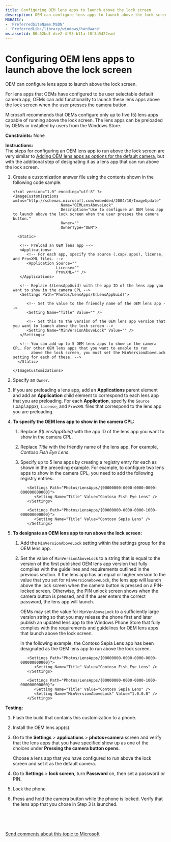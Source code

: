 ```yaml
---
title: Configuring OEM lens apps to launch above the lock screen
description: OEM can configure lens apps to launch above the lock screen.
MSHAttr:
- 'PreferredSiteName:MSDN'
- 'PreferredLib:/library/windows/hardware'
ms.assetid: 80c52bdf-dce2-4f93-b11a-f0f3a5422ead
---
```


# Configuring OEM lens apps to launch above the lock screen


OEM can configure lens apps to launch above the lock screen.

For lens apps that OEMs have configured to be user selectable default camera app, OEMs can add functionality to launch these lens apps above the lock screen when the user presses the camera button.

Microsoft recommends that OEMs configure only up to five (5) lens apps capable of running above the lock screen. The lens apps can be preloaded by OEMs or installed by users from the Windows Store.

<a href="" id="constraints---none"></a>**Constraints:** None  

<a href="" id="instructions-"></a>**Instructions:**  
The steps for configuring an OEM lens app to run above the lock screen are very similar to [Adding OEM lens apps as options for the default camera](adding-oem-lens-apps-as-options-for-the-default-camera.md), but with the additional step of designating it as a lens app that can run above the lock screen.

1.  Create a customization answer file using the contents shown in the following code sample.

    ``` syntax
    <?xml version="1.0" encoding="utf-8" ?>  
    <ImageCustomizations xmlns="http://schemas.microsoft.com/embedded/2004/10/ImageUpdate"  
                         Name="OEMLensAboveLock"  
                         Description="Use to configure an OEM lens app to launch above the lock screen when the user presses the camera button."  
                         Owner=""  
                         OwnerType="OEM"> 
      
      <Static>  

       <!-- Preload an OEM lens app -->
       <Applications>
          <!-- For each app, specify the source (.xap/.appx), license, and ProvXML files. -->
          <Application Source=""
                       License=""
                       ProvXML="" />
       </Applications>

       <!-- Replace $(LensAppGuid) with the app ID of the lens app you want to show in the camera CPL -->
       <Settings Path="Photos/LensApps/$(LensAppGuid)">  
         
          <!-- Set the value to the friendly name of the OEM lens app -->
          <Setting Name="Title" Value="" />

          <!-- Set this to the version of the OEM lens app version that you want to launch above the lock screen -->
          <Setting Name="MinVersionAboveLock" Value="" />  
       </Settings>  

       <!-- You can add up to 5 OEM lens apps to show in the camera CPL. For other OEM lens apps that you want to enable to run 
            above the lock screen, you must set the MinVersionAboveLock setting for each of these. -->
      </Static>

    </ImageCustomizations>
    ```

2.  Specify an `Owner`.

3.  If you are preloading a lens app, add an **Applications** parent element and add an **Application** child element to correspond to each lens app that you are preloading. For each **Application**, specify the `Source` (.xap/.appx), `License`, and `ProvXML` files that correspond to the lens app you are preloading.

4.  **To specify the OEM lens app to show in the camera CPL:**

    1.  Replace *$(LensAppGuid)* with the app ID of the lens app you want to show in the camera CPL.

    2.  Replace *Title* with the friendly name of the lens app. For example, *Contoso Fish Eye Lens*.

    3.  Specify up to 5 lens apps by creating a registry entry for each as shown in the preceding example. For example, to configure two lens apps to show in the camera CPL, you need to add the following registry entries:

        ``` syntax
           <Settings Path="Photos/LensApps/{00000000-0000-0000-0000-000000000000}">       
              <Setting Name="Title" Value="Contoso Fish Eye Lens" />  
           </Settings> 

           <Settings Path="Photos/LensApps/{00000000-0000-0000-1000-000000000000}">       
              <Setting Name="Title" Value="Contoso Sepia Lens" />  
           </Settings> 
        ```

5.  **To designate an OEM lens app to run above the lock screen:**

    1.  Add the `MinVersionAboveLock` setting within the settings group for the OEM lens app.

    2.  Set the value of `MinVersionAboveLock` to a string that is equal to the version of the first published OEM lens app version that fully complies with the guidelines and requirements outlined in the previous section. If the lens app has an equal or higher version to the value that you set for `MinVersionAboveLock`, the lens app will launch above the lock screen when the camera button is pressed on a PIN-locked screen. Otherwise, the PIN unlock screen shows when the camera button is pressed, and if the user enters the correct password, the lens app will launch.

        OEMs may set the value for `MinVerAboveLock` to a sufficiently large version string so that you may release the phone first and later publish an updated lens app to the Windows Phone Store that fully complies with the requirements and guidelines for OEM lens apps that launch above the lock screen.

        In the following example, the Contoso Sepia Lens app has been designated as the OEM lens app to run above the lock screen.

        ``` syntax
           <Settings Path="Photos/LensApps/{00000000-0000-0000-0000-000000000000}">       
              <Setting Name="Title" Value="Contoso Fish Eye Lens" />  
           </Settings> 

           <Settings Path="Photos/LensApps/{00000000-0000-0000-1000-000000000000}">       
              <Setting Name="Title" Value="Contoso Sepia Lens" />  
              <Setting Name="MinVersionAboveLock" Value="1.0.0.0" />  
           </Settings>
        ```

<a href="" id="testing-"></a>**Testing:**  
1.  Flash the build that contains this customization to a phone.

2.  Install the OEM lens app(s).

3.  Go to the **Settings** &gt; **applications** &gt; **photos+camera** screen and verify that the lens apps that you have specified show up as one of the choices under **Pressing the camera button opens**.

    Choose a lens app that you have configured to run above the lock screen and set it as the default camera.

4.  Go to **Settings** &gt; **lock screen**, turn **Password** on, then set a password or PIN.

5.  Lock the phone.

6.  Press and hold the camera button while the phone is locked. Verify that the lens app that you chose in Step 3 is launched.

 

 

[Send comments about this topic to Microsoft](mailto:wsddocfb@microsoft.com?subject=Documentation%20feedback%20%5Bp_phCustomization\p_phCustomization%5D:%20Configuring%20OEM%20lens%20apps%20to%20launch%20above%20the%20lock%20screen%20%20RELEASE:%20%289/7/2016%29&body=%0A%0APRIVACY%20STATEMENT%0A%0AWe%20use%20your%20feedback%20to%20improve%20the%20documentation.%20We%20don't%20use%20your%20email%20address%20for%20any%20other%20purpose,%20and%20we'll%20remove%20your%20email%20address%20from%20our%20system%20after%20the%20issue%20that%20you're%20reporting%20is%20fixed.%20While%20we're%20working%20to%20fix%20this%20issue,%20we%20might%20send%20you%20an%20email%20message%20to%20ask%20for%20more%20info.%20Later,%20we%20might%20also%20send%20you%20an%20email%20message%20to%20let%20you%20know%20that%20we've%20addressed%20your%20feedback.%0A%0AFor%20more%20info%20about%20Microsoft's%20privacy%20policy,%20see%20http://privacy.microsoft.com/default.aspx. "Send comments about this topic to Microsoft")




